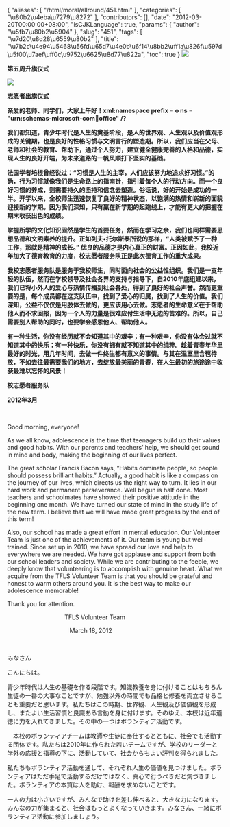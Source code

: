 {
    "aliases": [
        "/html/moral/allround/451.html"
    ],
    "categories": [
        "\u80b2\u4eba\u7279\u8272"
    ],
    "contributors": [],
    "date": "2012-03-20T00:00:00+08:00",
    "isCJKLanguage": true,
    "params": {
        "author": "\u5fb7\u80b2\u5904"
    },
    "slug": "451",
    "tags": [
        "\u7d20\u8d28\u6559\u80b2"
    ],
    "title": "\u7b2c\u4e94\u5468\u56fd\u65d7\u4e0b\u6f14\u8bb2\uff1a\u826f\u597d\u5f00\u7aef\uff0c\u9752\u6625\u8d77\u822a",
    "toc": true
}
**![](https://cdn.tfls.online/mirror/full/4bce2fdd008a3375a7b4c0648a0143f552a2b6ec.jpg)**

**第五周升旗仪式**

**![](https://cdn.tfls.online/mirror/full/6a1999443da4ef536578e454c1b422143d159b88.jpg)**

**志愿者出旗仪式**

**亲爱的老师、同学们，大家上午好！xml:namespace prefix = o ns = "urn:schemas-microsoft-com:office:office" /?**

**我们都知道，青少年时代是人生的奠基阶段，是人的世界观、人生观以及价值观形成的关键期，也是良好的性格习惯与文明言行的塑造期。所以，我们应当在父母、老师和社会的教育、帮助下，通过个人努力，建立健全健康完善的人格和品德，实现人生的良好开端，为未来道路的一帆风顺打下坚实的基础。**

**法国学者培根曾经说过：“习惯是人生的主宰，人们应该努力地追求好习惯。”的确，行为习惯就像我们是生命路上的指南针，指引着每个人的行动方向。而一个良好习惯的养成，则需要持久的坚持和信念去塑造。俗话说，好的开始是成功的一半。开学以来，全校师生迅速恢复了良好的精神状态，以饱满的热情和崭新的面貌迎接新的学期。因为我们深知，只有赢在新学期的起跑线上，才能有更大的把握在期末收获出色的成绩。**

**掌握所学的文化知识固然是学生的首要任务，然而在学习之余，我们也同样需要思想品德和文明素养的提升。正如列夫•托尔斯泰所说的那样，“人类被赋予了一种工作，那就是精神的成长。” 优良的品德才是内心真正的财富。正因如此，我校近年加大了德育教育的力度，校志愿者服务队正是此次德育工作的重大成果。**

**我校志愿者服务队是服务于我校师生，同时面向社会的公益性组织。我们是一支年轻的队伍，然而在学校领导及社会各界的支持与指导下，自2010年底组建以来，我们已将小外人的爱心与热情传播到社会各处，得到了良好的社会声誉。然而更重要的是，每个成员都在这支队伍中，找到了爱心的归属，找到了人生的价值。我们深知，公益不仅仅是用肢体去做的，更应该用心去做。志愿者的生命意义在于帮助他人而不求回报，因为一个人的力量是很难应付生活中无边的苦难的。所以，自己需要别人帮助的同时，也要学会感恩他人、帮助他人。**

**有一种生活，你没有经历就不会知道其中的艰辛；有一种艰辛，你没有体会过就不知道其中的快乐；有一种快乐，你没有拥有就不知道其中的纯粹。趁着青春年华里最好的时光，用几年时间，去做一件终生都有意义的事情。与其在温室里含苞待放，不如去往最需要我们的地方，去绽放最美丽的青春，在人生最初的旅途途中收获最难以忘怀的风景！**

**校志愿者服务队**

**2012年3月**

 

 Good morning, everyone!

As we all know, adolescence is the time that teenagers build up their values and good habits. With our parents and teachers’ help, we should get sound in mind and body, making the beginning of our lives perfect.

The great scholar Francis Bacon says, “Habits dominate people, so people should possess brilliant habits.” Actually, a good habit is like a compass on the journey of our lives, which directs us the right way to turn. It lies in our hard work and permanent perseverance. Well begun is half done. Most teachers and schoolmates have showed their positive attitude in the beginning one month. We have turned our state of mind in the study life of the new term. I believe that we will have made great progress by the end of this term!

Also, our school has made a great effort in mental education. Our Volunteer Team is just one of the achievements of it. Our team is young but well-trained. Since set up in 2010, we have spread our love and help to everywhere we are needed. We have got applause and support from both our school leaders and society. While we are contributing to the feeble, we deeply know that volunteering is to accomplish with genuine heart. What we acquire from the TFLS Volunteer Team is that you should be grateful and honest to warm others around you. It is the best way to make our adolescence memorable! 

Thank you for attention.

                                  TFLS Volunteer Team

                                     March 18, 2012

 

 みなさん

こんにちは。

青少年時代は人生の基礎を作る段階です。知識教養を身に付けることはもちろん生徒の一番の大事なことですが、勉強以外の時間でも品格と修養を両立させることも重要だと思います。私たちはこの時期、世界観、人生観及び価値観を形成し、またよい生活習慣と良識ある言動を身に付けます。そのゆえ、本校は近年道徳に力を入れてきました。その中の一つはボランティア活動です。

　本校のボランティアチームは教師や生徒に奉仕するとともに、社会でも活動する団体です。私たちは2010年に作られた若いチームですが、学校のリーダーと学外の応援と指導の下に、活動していて、社会からもよい評判を得られました。

私たちもボランティア活動を通して、それぞれ人生の価値を見つけました。ボランティアはただ手足で活動するだけではなく、真心で行うべきだと気づきました。ボランティアの本質は人を助け、報酬を求めないことです。

一人の力は小さいですが、みんなで助けを差し伸べると、大きな力になります。みんなの力が集まると、社会はもっとよくなっていきます。みなさん、一緒にボランティア活動に参加しましょう。

  